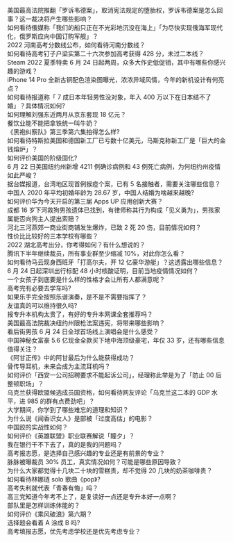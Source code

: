 美国最高法院推翻「罗诉韦德案」，取消宪法规定的堕胎权，罗诉韦德案是怎么回事？这一裁决将产生哪些影响？  
如何看待俄媒称「我们的船只正在不光彩地沉没在海上」「为尽快实现俄海军现代化，俄罗斯应向中国订购军舰」？  
2022 河南高考分数线公布，如何看待河南分数线？  
如何看待高考钉子户梁实第二十六次参加高考获得 428 分，未过二本线？  
Steam 2022 夏季特卖 6 月 24 日起两周，众多大作史低促销，其中有哪些你感兴趣的游戏？  
iPhone 14 Pro 全新古铜配色渲染图曝光，浓浓异域风情，今年的新机设计有何亮点？  
如何看待报道称「 7 成日本年轻男性没对象，年入 400 万以下在日本结不了婚」？具体情况如何?  
如何理解刘强东近两月从京东套现 18 亿元？  
餐饮业能不能把拿铁统一叫牛奶？  
《黑袍纠察队》第三季第六集拍得怎么样?  
如何看待特斯拉美国和德国新工厂已亏数十亿美元，马斯克称新工厂是「巨大的金钱熔炉」？  
如何评价美国的阶级固化?  
6 月 22 日美国纽约州新增 4211 例确诊病例和 43 例死亡病例，为何纽约州疫情如此严峻？  
据台媒报道，台湾地区现首例猴痘个案，已有 5 名接触者，需要关注哪些信息？  
中国人 2020 年平均初婚年龄为 28.67 岁，中国人结婚为啥越来越晚?  
如何评价华为今天开启的第三届 Apps UP 应用创新大赛？  
成都  16 岁下河救狗男孩遗体已找到，有律师称其行为构成「见义勇为」，男孩家属能否向狗主人提出索赔？  
河北三河燕郊一商业街商铺发生爆炸，已致 2 死 20 伤，目前情况如何？  
性价比比较好的三本学校有哪些？  
2022 湖北高考出分，你考得如何？有什么想说的？  
腾讯下半年继续裁员，所有事业群至少缩减 10%，对此你怎么看？  
如何看待马云现身西班牙「打高尔夫，开 12 亿豪华游艇」？这透露出哪些信息？  
6 月 24 日起深圳出行标配 48 小时核酸证明，目前当地疫情情况如何？  
一个女孩子到底要是什么样的性格才会让所有人都满意呢？  
高考完有必要去学车吗?  
如果乐手完全按照乐谱演奏，是不是不需要指挥了？  
友谊真的可以维持很久吗?  
报专升本机构太贵了，有好的专升本网课全套推荐吗？  
美国最高法院裁决纽约州限枪法案违宪，将带来哪些影响？  
看后街男孩 6 月 24 日全球首场线上演唱会是什么感受？  
中国神秘女富豪 5.6 亿现金全款买下地中海顶级豪宅，年仅 33 岁，还有哪些信息值得关注？  
《阿甘正传》中的阿甘最后为什么能获得成功？  
骨传导耳机，未来会成为主流耳机吗？  
如何评价「西安一公司招聘要求不能起诉公司」，经理称此举是为了「防止 00 后整顿职场」？  
乌克兰获得欧盟候选成员国资格，如何看待网友评论「乌克兰这二本的 GDP 水平，进 985 的群有点费劲吧」？  
大学期间，你学到了哪些难忘的道理和知识？  
为什么说《闻香识女人》是部被「过度高估」的电影？  
中国跤的实战性如何？  
如何评价《英雄联盟》职业联赛解说「瞳夕」？  
我在银行干不下去了，真的是我的问题吗？  
高考报志愿，是选择自己感兴趣的专业还是有前景的专业？  
脉脉被曝裁员 30% 员工，真实情况如何？可能是哪些原因导致？  
为什么大家都觉得十几块二十块的雪糕贵，却不觉得 20 几块的奶茶咖啡贵？  
如何看待林娜琏 solo 歌曲《pop》?  
高考失利就代表「青春有悔」吗？  
高三党知道今年考不上了，是复读好一点还是专升本好一点啊？  
部队里是怎样训练体能的？  
如何评价《乘风破浪》第六期？  
选择题会看着 A 涂成 B 吗?  
高考填报志愿，优先考虑学校还是优先考虑专业？  
